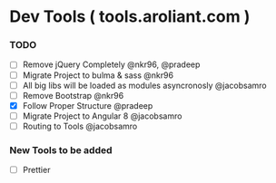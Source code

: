 # Dev Tools ( tools.aroliant.com )


### TODO
* [ ]  Remove jQuery Completely @nkr96, @pradeep
* [ ]  Migrate Project to bulma & sass @nkr96
* [ ]  All big libs will be loaded as modules asyncronosly @jacobsamro
* [ ]  Remove Bootstrap @nkr96
* [x]  Follow Proper Structure @pradeep
* [ ]  Migrate Project to Angular 8 @jacobsamro
* [ ]  Routing to Tools @jacobsamro

### New Tools to be added
* [ ] Prettier